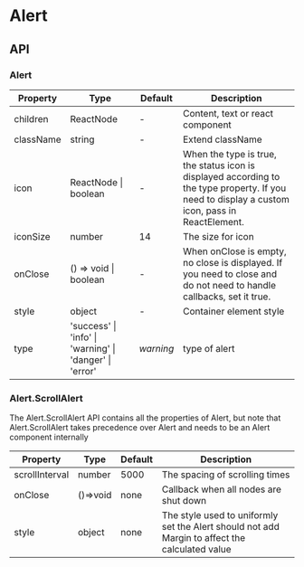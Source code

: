 # Alert

<example />

## API

### Alert

| Property | Type | Default | Description |
| -------- | ---- | ------- | ----------- |
| children | ReactNode  | - | Content, text or react component |
| className | string | - | Extend className |
| icon | ReactNode \| boolean | - | When the type is true, the status icon is displayed according to the type property. If you need to display a custom icon, pass in ReactElement. |
| iconSize | number | 14 | The size for icon |
| onClose | () => void \| boolean | - | When onClose is empty, no close is displayed. If you need to close and do not need to handle callbacks, set it true. |
| style | object | - | Container element style |
| type | 'success' \| 'info' \| 'warning' \| 'danger' \| 'error' | *warning* | type of alert |

### Alert.ScrollAlert

The Alert.ScrollAlert API contains all the properties of Alert, but note that Alert.ScrollAlert takes precedence over Alert and needs to be an Alert component internally

| Property | Type | Default | Description |
| -------- | ---- | ------- | ----------- |
| scrollInterval | number | 5000 | The spacing of scrolling times |
| onClose | ()=>void | none | Callback when all nodes are shut down |
| style | object | none | The style used to uniformly set the Alert should not add Margin to affect the calculated value |

